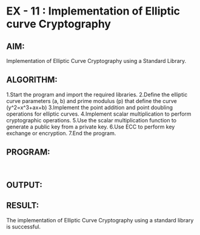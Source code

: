 # EX - 11 : Implementation of Elliptic curve Cryptography

## AIM:
  Implementation of Elliptic Curve Cryptography using a Standard Library.

## ALGORITHM:
1.Start the program and import the required libraries.
2.Define the elliptic curve parameters (a, b) and prime modulus (p) that define the curve 
(y^2=x^3+ax+b)
3.Implement the point addition and point doubling operations for elliptic curves.
4.Implement scalar multiplication to perform cryptographic operations.
5.Use the scalar multiplication function to generate a public key from a private key.
6.Use ECC to perform key exchange or encryption.
7.End the program.

## PROGRAM:

```C
    
```

## OUTPUT:


## RESULT:
The implementation of Elliptic Curve Cryptography using a standard library is successful.
